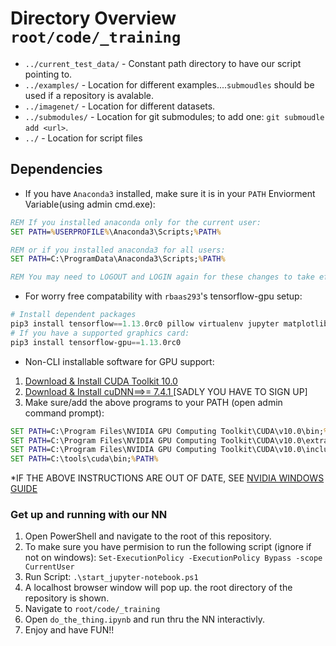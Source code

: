 # Directory Overview `root/code/_training`

* `../current_test_data/` - Constant path directory to have our script pointing to.
* `../examples/` - Location for different examples....`submoudles` should be used if a repository is avalable.
* `../imagenet/` - Location for different datasets.
* `../submodules/` - Location for git submodules; to add one: `git submoudle add <url>`.
* `../` - Location for script files

## Dependencies

* If you have `Anaconda3` installed, make sure it is in your `PATH` Enviorment Variable(using admin cmd.exe):

```cmd
REM If you installed anaconda only for the current user:
SET PATH=%USERPROFILE%\Anaconda3\Scripts;%PATH%

REM or if you installed anaconda3 for all users:
SET PATH=C:\ProgramData\Anaconda3\Scripts;%PATH%

REM You may need to LOGOUT and LOGIN again for these changes to take effect.
```

* For worry free compatability with `rbaas293`'s tensorflow-gpu setup:

```powershell
# Install dependent packages
pip3 install tensorflow==1.13.0rc0 pillow virtualenv jupyter matplotlib numpy
# If you have a supported graphics card:
pip3 install tensorflow-gpu==1.13.0rc0
```

* Non-CLI installable software for GPU support:

1. [Download & Install CUDA Toolkit 10.0](https://developer.nvidia.com/cuda-10.0-download-archive)
2. [Download & Install cuDNN==>= 7.4.1 ](https://developer.nvidia.com/cudnn) [SADLY YOU HAVE TO SIGN UP]
3. Make sure/add the above programs to your PATH (open admin command prompt):

```cmd
SET PATH=C:\Program Files\NVIDIA GPU Computing Toolkit\CUDA\v10.0\bin;%PATH%
SET PATH=C:\Program Files\NVIDIA GPU Computing Toolkit\CUDA\v10.0\extras\CUPTI\libx64;%PATH%
SET PATH=C:\Program Files\NVIDIA GPU Computing Toolkit\CUDA\v10.0\include;%PATH%
SET PATH=C:\tools\cuda\bin;%PATH%
```

*IF THE ABOVE INSTRUCTIONS ARE OUT OF DATE, SEE [NVIDIA WINDOWS GUIDE](https://docs.nvidia.com/cuda/cuda-installation-guide-microsoft-windows/index.html)

### Get up and running with our NN

1. Open PowerShell and navigate to the root of this repository.
2. To make sure you have permision to run the following script (ignore if not on windows): `Set-ExecutionPolicy -ExecutionPolicy Bypass -scope CurrentUser` 
3. Run Script: `.\start_jupyter-notebook.ps1`
4. A localhost browser window will pop up. the root directory of the repository is shown.
5. Navigate to `root/code/_training`
6. Open `do_the_thing.ipynb` and run thru the NN interactivly.
7. Enjoy and have FUN!!
